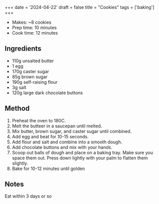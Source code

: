 +++
date = '2024-04-22'
draft = false
title = "Cookies"
tags = ['baking']
+++

- Makes: ~8 cookies
- Prep time: 10 minutes
- Cook time: 12 minutes

## Ingredients
- 110g unsalted butter
- 1 egg
- 170g caster sugar
- 85g brown sugar
- 190g self-raising flour
- 3g salt
- 120g large dark chocolate buttons

## Method
1. Preheat the oven to 180C.
2. Melt the butteer in a saucepan until melted.
3. Mix butter, brown sugar, and caster sugar until combined.
4. Add egg and beat for 10-15 seconds.
5. Add flour and salt and combine into a smooth dough.
6. Add chocolate buttons and mix with your hands.
7. Scoop out balls of dough and place on a baking tray. Make sure you space them out. Press down lightly with your palm to flatten them slightly.
8. Bake for 10-12 minutes until golden

## Notes
Eat within 3 days or so